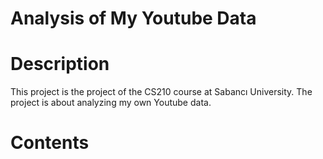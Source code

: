 # Analysis of My Youtube Data

# Description
This project is the project of the CS210 course at Sabancı University. The project is about analyzing my own Youtube data.

# Contents
